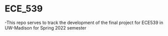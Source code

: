 # ECE_539

-This repo serves to track the development of the final project for ECE539 in UW-Madison for Spring 2022 semester
